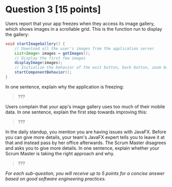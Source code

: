 # Question 3 [15 points]

Users report that your app freezes when they access its image gallery, which shows images in a scrollable grid.
This is the function run to display the gallery:
```java
void startImageGallery() {
    // Download all the user's images from the application server
    List<Image> images = getImages();
    // Display the first few images
    displayImage(images);
    // Initialize the behavior of the exit button, back button, zoom button, etc.
    startComponentBehavior();
}
```

In one sentence, explain why the application is freezing:

> ???


Users complain that your app's image gallery uses too much of their mobile data.
In one sentence, explain the first step towards improving this:

> ???


In the daily standup, you mention you are having issues with JavaFX.
Before you can give more details, your team's JavaFX expert tells you to leave it at that and instead pass by her office afterwards.
The Scrum Master disagrees and asks you to give more details.
In one sentence, explain whether your Scrum Master is taking the right approach and why.

> ???


_For each sub-question, you will receive up to 5 points for a concise answer based on good software engineering practices._
